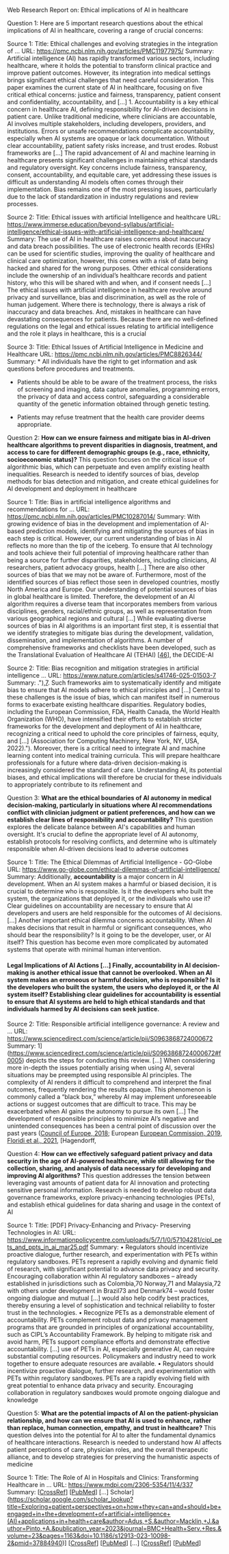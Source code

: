 Web Research Report on: Ethical implications of AI in healthcare

Question 1: Here are 5 important research questions about the ethical implications of AI in healthcare, covering a range of crucial concerns:

Source 1:
Title: Ethical challenges and evolving strategies in the integration of ...
URL: https://pmc.ncbi.nlm.nih.gov/articles/PMC11977975/
Summary: Artificial intelligence (AI) has rapidly transformed various sectors, including healthcare, where it holds the potential to transform clinical practice and improve patient outcomes. However, its integration into medical settings brings significant ethical challenges that need careful consideration. This paper examines the current state of AI in healthcare, focusing on five critical ethical concerns: justice and fairness, transparency, patient consent and confidentiality, accountability, and [...] 1.  Accountability is a key ethical concern in healthcare AI, defining responsibility for AI-driven decisions in patient care. Unlike traditional medicine, where clinicians are accountable, AI involves multiple stakeholders, including developers, providers, and institutions. Errors or unsafe recommendations complicate accountability, especially when AI systems are opaque or lack documentation. Without clear accountability, patient safety risks increase, and trust erodes. Robust frameworks are [...] The rapid advancement of AI and machine learning in healthcare presents significant challenges in maintaining ethical standards and regulatory oversight. Key concerns include fairness, transparency, consent, accountability, and equitable care, yet addressing these issues is difficult as understanding AI models often comes through their implementation. Bias remains one of the most pressing issues, particularly due to the lack of standardization in industry regulations and review processes.

Source 2:
Title: Ethical issues with artificial Intelligence and healthcare
URL: https://www.immerse.education/beyond-syllabus/artificial-intelligence/ethical-issues-with-artificial-intelligence-and-healthcare/
Summary: The use of AI in healthcare raises concerns about inaccuracy and data breach possibilities. The use of electronic health records (EHRs) can be used for scientific studies, improving the quality of healthcare and clinical care optimization, however, this comes with a risk of data being hacked and shared for the wrong purposes. Other ethical considerations include the ownership of an individual’s healthcare records and patient history, who this will be shared with and when, and if consent needs [...] The ethical issues with artificial intelligence in healthcare revolve around privacy and surveillance, bias and discrimination, as well as the role of human judgement. Where there is technology, there is always a risk of inaccuracy and data breaches. And, mistakes in healthcare can have devastating consequences for patients. Because there are no well-defined regulations on the legal and ethical issues relating to artificial intelligence and the role it plays in healthcare, this is a crucial

Source 3:
Title: Ethical Issues of Artificial Intelligence in Medicine and Healthcare
URL: https://pmc.ncbi.nlm.nih.gov/articles/PMC8826344/
Summary: *   All individuals have the right to get information and ask questions before procedures and treatments.

*   Patients should be able to be aware of the treatment process, the risks of screening and imaging, data capture anomalies, programming errors, the privacy of data and access control, safeguarding a considerable quantity of the genetic information obtained through genetic testing.

*   Patients may refuse treatment that the health care provider deems appropriate.

Question 2: **How can we ensure fairness and mitigate bias in AI-driven healthcare algorithms to prevent disparities in diagnosis, treatment, and access to care for different demographic groups (e.g., race, ethnicity, socioeconomic status)?**  This question focuses on the critical issue of algorithmic bias, which can perpetuate and even amplify existing health inequalities.  Research is needed to identify sources of bias, develop methods for bias detection and mitigation, and create ethical guidelines for AI development and deployment in healthcare

Source 1:
Title: Bias in artificial intelligence algorithms and recommendations for ...
URL: https://pmc.ncbi.nlm.nih.gov/articles/PMC10287014/
Summary: With growing evidence of bias in the development and implementation of AI-based prediction models, identifying and mitigating the sources of bias in each step is critical. However, our current understanding of bias in AI reflects no more than the tip of the iceberg. To ensure that AI technology and tools achieve their full potential of improving healthcare rather than being a source for further disparities, stakeholders, including clinicians, AI researchers, patient advocacy groups, health [...] There are also other sources of bias that we may not be aware of. Furthermore, most of the identified sources of bias reflect those seen in developed countries, mostly North America and Europe. Our understanding of potential sources of bias in global healthcare is limited. Therefore, the development of an AI algorithm requires a diverse team that incorporates members from various disciplines, genders, racial/ethnic groups, as well as representation from various geographical regions and cultural [...] While evaluating diverse sources of bias in AI algorithms is an important first step, it is essential that we identify strategies to mitigate bias during the development, validation, dissemination, and implementation of algorithms. A number of comprehensive frameworks and checklists have been developed, such as the Translational Evaluation of Healthcare AI (TEHAI) \[[46](https://pmc.ncbi.nlm.nih.gov/articles/PMC10287014/#pdig.0000278.ref046)\], the DECIDE-AI

Source 2:
Title: Bias recognition and mitigation strategies in artificial intelligence ...
URL: https://www.nature.com/articles/s41746-025-01503-7
Summary: ."),[7](https://www.nature.com/articles/s41746-025-01503-7#ref-CR7 "Directorate-General for Parliamentary Research Services (European Parliament), Lekadir, K., Quaglio, G., Tselioudis Garmendia, A. & Gallin, C. Artificial Intelligence in Healthcare: Applications, Risks, and Ethical and Societal Impacts. (Publications Office of the European Union, 2022)."). Such frameworks aim to systematically identify and mitigate bias to ensure that AI models adhere to ethical principles and [...] Central to these challenges is the issue of bias, which can manifest itself in numerous forms to exacerbate existing healthcare disparities. Regulatory bodies, including the European Commission, FDA, Health Canada, the World Health Organization (WHO), have intensified their efforts to establish stricter frameworks for the development and deployment of AI in healthcare, recognizing a critical need to uphold the core principles of fairness, equity, and [...] (Association for Computing Machinery, New York, NY, USA, 2022)."). Moreover, there is a critical need to integrate AI and machine learning content into medical training curricula. This will prepare healthcare professionals for a future where data-driven decision-making is increasingly considered the standard of care. Understanding AI, its potential biases, and ethical implications will therefore be crucial for these individuals to appropriately contribute to its refinement and

Question 3: **What are the ethical boundaries of AI autonomy in medical decision-making, particularly in situations where AI recommendations conflict with clinician judgment or patient preferences, and how can we establish clear lines of responsibility and accountability?** This question explores the delicate balance between AI's capabilities and human oversight.  It's crucial to define the appropriate level of AI autonomy, establish protocols for resolving conflicts, and determine who is ultimately responsible when AI-driven decisions lead to adverse outcomes

Source 1:
Title: The Ethical Dilemmas of Artificial Intelligence - GO-Globe
URL: https://www.go-globe.com/ethical-dilemmas-of-artificial-intelligence/
Summary: Additionally, **accountability** is a major concern in AI development. When an AI system makes a harmful or biased decision, it is crucial to determine who is responsible. Is it the developers who built the system, the organizations that deployed it, or the individuals who use it? Clear guidelines on accountability are necessary to ensure that AI developers and users are held responsible for the outcomes of AI decisions. [...] Another important ethical dilemma concerns accountability. When AI makes decisions that result in harmful or significant consequences, who should bear the responsibility? Is it going to be the developer, user, or AI itself? This question has become even more complicated by automated systems that operate with minimal human intervention.

#### Legal Implications of AI Actions [...] Finally, **accountability** in AI decision-making is another ethical issue that cannot be overlooked. When an AI system makes an erroneous or harmful decision, who is responsible? Is it the developers who built the system, the users who deployed it, or the AI system itself? Establishing clear guidelines for accountability is essential to ensure that AI systems are held to high ethical standards and that individuals harmed by AI decisions can seek justice.

Source 2:
Title: Responsible artificial intelligence governance: A review and ...
URL: https://www.sciencedirect.com/science/article/pii/S0963868724000672
Summary: 1](https://www.sciencedirect.com/science/article/pii/S0963868724000672#f0005) depicts the steps for conducting this review. [...] When considering more in-depth the issues potentially arising when using AI, several situations may be preempted using responsible AI principles. The complexity of AI renders it difficult to comprehend and interpret the final outcomes, frequently rendering the results opaque. This phenomenon is commonly called a “black box,” whereby AI may implement unforeseeable actions or suggest outcomes that are difficult to trace. This may be exacerbated when AI gains the autonomy to pursue its own [...] The development of responsible principles to minimize AI’s negative and unintended consequences has been a central point of discussion over the past years ([Council of Europe, 2018](https://www.sciencedirect.com/science/article/pii/S0963868724000672#b0105); European [European Commission, 2019](https://www.sciencedirect.com/science/article/pii/S0963868724000672#b0160), [Floridi et al., 2021](https://www.sciencedirect.com/science/article/pii/S0963868724000672#b0190), [Hagendorff,

Question 4: **How can we effectively safeguard patient privacy and data security in the age of AI-powered healthcare, while still allowing for the collection, sharing, and analysis of data necessary for developing and improving AI algorithms?** This question addresses the tension between leveraging vast amounts of patient data for AI innovation and protecting sensitive personal information. Research is needed to develop robust data governance frameworks, explore privacy-enhancing technologies (PETs), and establish ethical guidelines for data sharing and usage in the context of AI

Source 1:
Title: [PDF] Privacy-Enhancing and Privacy- Preserving Technologies in AI:
URL: https://www.informationpolicycentre.com/uploads/5/7/1/0/57104281/cipl_pets_and_ppts_in_ai_mar25.pdf
Summary: • Regulators should incentivize proactive dialogue, further research, and experimentation with PETs within regulatory sandboxes. PETs represent a rapidly evolving and dynamic field of research, with significant potential to advance data privacy and security. Encouraging collaboration within AI regulatory sandboxes – already established in jurisdictions such as Colombia,70 Norway,71 and Malaysia,72 with others under development in Brazil73 and Denmark74 – would foster ongoing dialogue and mutual [...] would also help codify best practices, thereby ensuring a level of sophistication and technical reliability to foster trust in the technologies. • Recognize PETs as a demonstrable element of accountability. PETs complement robust data and privacy management programs that are grounded in principles of organizational accountability, such as CIPL’s Accountability Framework. By helping to mitigate risk and avoid harm, PETs support compliance efforts and demonstrate effective accountability. [...] use of PETs in AI, especially generative AI, can require substantial computing resources. Policymakers and industry need to work together to ensure adequate resources are available. • Regulators should incentivize proactive dialogue, further research, and experimentation with PETs within regulatory sandboxes. PETs are a rapidly evolving field with great potential to enhance data privacy and security. Encouraging collaboration in regulatory sandboxes would promote ongoing dialogue and knowledge

Question 5: **What are the potential impacts of AI on the patient-physician relationship, and how can we ensure that AI is used to enhance, rather than replace, human connection, empathy, and trust in healthcare?**  This question delves into the potential for AI to alter the fundamental dynamics of healthcare interactions.  Research is needed to understand how AI affects patient perceptions of care, physician roles, and the overall therapeutic alliance, and to develop strategies for preserving the humanistic aspects of medicine

Source 1:
Title: The Role of AI in Hospitals and Clinics: Transforming Healthcare in ...
URL: https://www.mdpi.com/2306-5354/11/4/337
Summary: \[[CrossRef](https://doi.org/10.4103/jehp.jehp_402_23)\] \[[PubMed](https://www.ncbi.nlm.nih.gov/pubmed/38023098)\] [...] Scholar](https://scholar.google.com/scholar_lookup?title=Exploring+patient+perspectives+on+how+they+can+and+should+be+engaged+in+the+development+of+artificial+intelligence+(AI)+applications+in+health+care&author=Adus,+S.&author=Macklin,+J.&author=Pinto,+A.&publication_year=2023&journal=BMC+Health+Serv.+Res.&volume=23&pages=1163&doi=10.1186/s12913-023-10098-2&pmid=37884940)\] \[[CrossRef](https://doi.org/10.1186/s12913-023-10098-2)\] \[[PubMed](https://www.ncbi.nlm.nih.gov/pubmed/37884940)\] [...] \[[CrossRef](https://doi.org/10.1186/s12910-021-00687-3)\] \[[PubMed](https://www.ncbi.nlm.nih.gov/pubmed/34525993)\]

